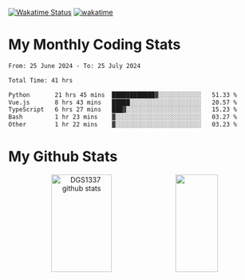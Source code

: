 [![Wakatime Status](https://github.com/noopurphalak/noopurphalak/workflows/wakatime-status-update/badge.svg)](https://github.com/noopurphalak/noopurphalak/actions/workflows/main.yml)
[![wakatime](https://wakatime.com/badge/user/80ace140-ef40-4fdd-b8ed-f3be3d2e1aea.svg)](https://wakatime.com/@80ace140-ef40-4fdd-b8ed-f3be3d2e1aea)

# My Monthly Coding Stats

<!--START_SECTION:waka-->

```txt
From: 25 June 2024 - To: 25 July 2024

Total Time: 41 hrs

Python       21 hrs 45 mins  ████████████▓░░░░░░░░░░░░   51.33 %
Vue.js       8 hrs 43 mins   █████░░░░░░░░░░░░░░░░░░░░   20.57 %
TypeScript   6 hrs 27 mins   ███▓░░░░░░░░░░░░░░░░░░░░░   15.23 %
Bash         1 hr 23 mins    ▓░░░░░░░░░░░░░░░░░░░░░░░░   03.27 %
Other        1 hr 22 mins    ▓░░░░░░░░░░░░░░░░░░░░░░░░   03.23 %
```

<!--END_SECTION:waka-->

# My Github Stats
<div style="text-align: center;">
  <img width="49%" height="195px" src="https://github-readme-stats-sigma-five.vercel.app/api?username=noopurphalak&show_icons=true&count_private=true&hide_border=true&title_color=ecf2f8&icon_color=0d1117&text_color=FFFFFF&bg_color=0d1117" alt="DGS1337 github stats" />
  <img width="41%" height="195px" src="https://github-readme-stats-sigma-five.vercel.app/api/top-langs/?username=noopurphalak&layout=compact&hide_border=true&title_color=ecf2f8&text_color=FFFFFF&bg_color=0d1117" />
</div>
